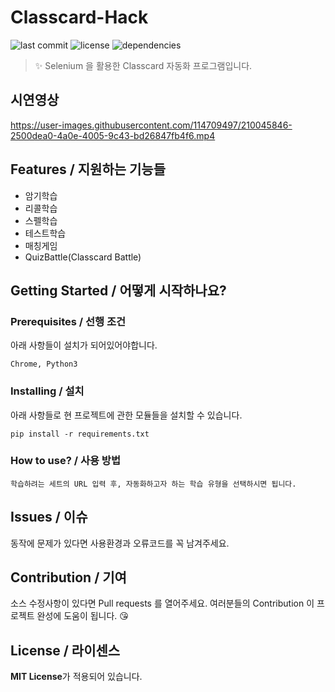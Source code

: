 # Classcard-Hack
![last commit](https://img.shields.io/github/last-commit/IrisEsther/classcard_hack/main?color=red) ![license](https://img.shields.io/github/license/IrisEsther/classcard_hack) ![dependencies](https://img.shields.io/badge/selenium-%3E%3D%204.7.2-blue)
> ✨ Selenium 을 활용한 Classcard 자동화 프로그램입니다.
## 시연영상
https://user-images.githubusercontent.com/114709497/210045846-2500dea0-4a0e-4005-9c43-bd26847fb4f6.mp4

## Features / 지원하는 기능들
- 암기학습
- 리콜학습
- 스펠학습
- 테스트학습
- 매칭게임
- QuizBattle(Classcard Battle)


## Getting Started / 어떻게 시작하나요?

### Prerequisites / 선행 조건

아래 사항들이 설치가 되어있어야합니다.

```
Chrome, Python3
```

### Installing / 설치
아래 사항들로 현 프로젝트에 관한 모듈들을 설치할 수 있습니다.

```
pip install -r requirements.txt
```

### How to use? / 사용 방법

```
학습하려는 세트의 URL 입력 후, 자동화하고자 하는 학습 유형을 선택하시면 됩니다.
```

## Issues / 이슈

동작에 문제가 있다면 사용환경과 오류코드를 꼭 남겨주세요.

## Contribution / 기여

소스 수정사항이 있다면 Pull requests 를 열어주세요.
여러분들의 Contribution 이 프로젝트 완성에 도움이 됩니다. 😘

## License / 라이센스

**MIT License**가 적용되어 있습니다.
